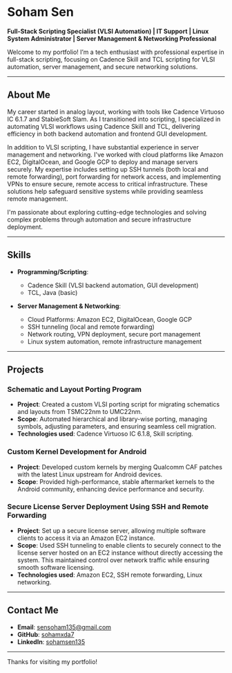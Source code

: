 # Soham Sen  
**Full-Stack Scripting Specialist (VLSI Automation) | IT Support | Linux System Administrator | Server Management & Networking Professional**  

Welcome to my portfolio! I’m a tech enthusiast with professional expertise in full-stack scripting, focusing on Cadence Skill and TCL scripting for VLSI automation, server management, and secure networking solutions.

---  

## About Me  
My career started in analog layout, working with tools like Cadence Virtuoso IC 6.1.7 and StabieSoft Slam. As I transitioned into scripting, I specialized in automating VLSI workflows using Cadence Skill and TCL, delivering efficiency in both backend automation and frontend GUI development.  

In addition to VLSI scripting, I have substantial experience in server management and networking. I've worked with cloud platforms like Amazon EC2, DigitalOcean, and Google GCP to deploy and manage servers securely. My expertise includes setting up SSH tunnels (both local and remote forwarding), port forwarding for network access, and implementing VPNs to ensure secure, remote access to critical infrastructure. These solutions help safeguard sensitive systems while providing seamless remote management.  

I'm passionate about exploring cutting-edge technologies and solving complex problems through automation and secure infrastructure deployment.  

---  

## Skills  
- **Programming/Scripting**:  
  - Cadence Skill (VLSI backend automation, GUI development)  
  - TCL, Java (basic)  

- **Server Management & Networking**:  
  - Cloud Platforms: Amazon EC2, DigitalOcean, Google GCP  
  - SSH tunneling (local and remote forwarding)  
  - Network routing, VPN deployment, secure port management  
  - Linux system automation, remote infrastructure management  

---  

## Projects  
### Schematic and Layout Porting Program  
- **Project**: Created a custom VLSI porting script for migrating schematics and layouts from TSMC22nm to UMC22nm.  
- **Scope**: Automated hierarchical and library-wise porting, managing symbols, adjusting parameters, and ensuring seamless cell migration.  
- **Technologies used**: Cadence Virtuoso IC 6.1.8, Skill scripting.

### Custom Kernel Development for Android  
- **Project**: Developed custom kernels by merging Qualcomm CAF patches with the latest Linux upstream for Android devices.  
- **Scope**: Provided high-performance, stable aftermarket kernels to the Android community, enhancing device performance and security.  

### Secure License Server Deployment Using SSH and Remote Forwarding  
- **Project**: Set up a secure license server, allowing multiple software clients to access it via an Amazon EC2 instance.  
- **Scope**: Used SSH tunneling to enable clients to securely connect to the license server hosted on an EC2 instance without directly accessing the system. This maintained control over network traffic while ensuring smooth software licensing.  
- **Technologies used**: Amazon EC2, SSH remote forwarding, Linux networking.

---  

## Contact Me  
- **Email**: [sensoham135@gmail.com](mailto:sensoham135@gmail.com)  
- **GitHub**: [sohamxda7](https://github.com/sohamxda7)  
- **LinkedIn**: [sohamsen135](https://www.linkedin.com/in/sohamsen135)  

---  

Thanks for visiting my portfolio!

